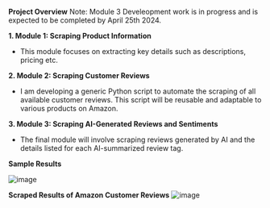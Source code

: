 ****Project Overview****
Note: Module 3 Develeopment work is in progress and is expected to be completed by April 25th 2024.

**1. Module 1: Scraping Product Information**
   - This module focuses on extracting key details such as descriptions, pricing etc.

**2. Module 2: Scraping Customer Reviews**
   - I am developing a generic Python script to automate the scraping of all available customer reviews. This script will be 
     reusable and adaptable to various products on Amazon.

**3. Module 3: Scraping  AI-Generated Reviews and Sentiments**
   - The final module will involve scraping reviews generated by AI and the details listed for each AI-summarized review tag.

****Sample Results****

![image](https://github.com/Vikranthreddy414/WebScraping/assets/48249218/7465ff30-703a-4067-965c-bb0e26c7451e)

**Scraped Results of Amazon Customer Reviews**
![image](https://github.com/Vikranthreddy414/WebScraping/assets/48249218/ee6f4310-2a9c-46d5-a340-d2114169eeeb)

